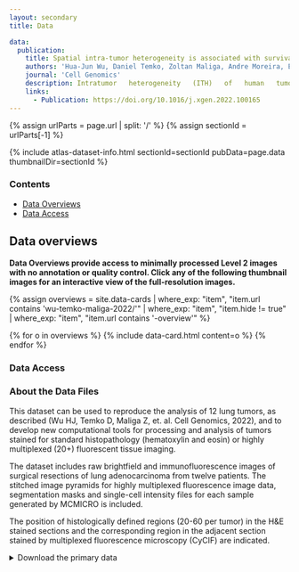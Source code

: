```yaml
---
layout: secondary
title: Data

data:
  publication:
    title: Spatial intra-tumor heterogeneity is associated with survival of lung adenocarcinoma patients
    authors: 'Hua-Jun Wu, Daniel Temko, Zoltan Maliga, Andre Moreira, Emi Sei, Darlan Conterno Minussi, Jamie Dean, Charlotte Lee, Qiong Xu, Guillaume Hochart, Connor Jacobson, Clarence Yapp, Denis Schapiro, Peter Sorger, Erin H. Seeley, Nicholas Navin, Robert J. Downey, and Franziska Michor'
    journal: 'Cell Genomics'
    description: Intratumor   heterogeneity   (ITH)   of   human   tumors   is   important   for   tumor progression,   treatment   response,   and   drug   resistance.   However,   the   spatial distribution of ITH remains incompletely understood. Here, we present spatial analysis of ITH in lung adenocarcinomas from 147 patients using multi-region mass spectrometry of >5000 regions, single cell copy number sequencing of ~2000 single cells, and cyclic immunofluorescence of >10 million cells. We identified two distinct spatial   patterns   among   tumors,   termed   clustered   and   random   geographic diversification (GD). These patterns were observed in the same samples using both proteomic and genomic data. The random proteomic GD pattern, which is characterized by decreased cell adhesion and lower levels of tumor-interacting endothelial cells, was significantly associated with increased risk of recurrence or death in two independent patient cohorts. Our study presents comprehensive spatial mapping of ITH in lung adenocarcinoma and provides insights into the mechanisms and clinical consequences of geographic diversification of intratumor heterogeneity.
    links:
      - Publication: https://doi.org/10.1016/j.xgen.2022.100165
---
```

{% assign urlParts = page.url | split: '/' %}
{% assign sectionId = urlParts[-1] %}

{% include atlas-dataset-info.html
    sectionId=sectionId
    pubData=page.data
    thumbnailDir=sectionId %}

### Contents
* [Data Overviews](#data-overviews)
* [Data Access](#data-access)

## Data overviews

**Data Overviews provide access to minimally processed Level 2 images with no annotation or quality control. Click any of the following thumbnail images for an interactive view of the full-resolution images.**

{%
    assign overviews = site.data-cards
    | where_exp: "item", "item.url contains 'wu-temko-maliga-2022/'"
    | where_exp: "item", "item.hide != true"
    | where_exp: "item", "item.url contains '-overview'"
%}

<section class="data-cards">
    <div class="data-cards__inner">
        <div class="data-cards__items">
            {% for o in overviews %}
            {% include data-card.html content=o %}
            {% endfor %}
        </div>
    </div>
</section>

### Data Access
### About the Data Files

This dataset can be used to reproduce the analysis of 12 lung tumors, as described (Wu HJ, Temko D, Maliga Z, et. al. Cell Genomics, 2022), and to develop new computational tools for processing and analysis of tumors stained for standard histopathology (hematoxylin and eosin) or highly multiplexed (20+) fluorescent tissue imaging.

The dataset includes raw brightfield and immunofluorescence images of surgical resections of lung adenocarcinoma from twelve patients. The stitched image pyramids for highly multiplexed fluorescence image data, segmentation masks and single-cell intensity files for each sample generated by MCMICRO is included.

The position of histologically defined regions (20-60 per tumor) in the H&E stained sections and the corresponding region in the adjacent section stained by multiplexed fluorescence microscopy (CyCIF) are indicated.

<details>
    <summary>Download the primary data</summary>
<div markdown="1">
{% include_relative wu-temko-maliga-2022-file-list.md %}
</div>
</details>
